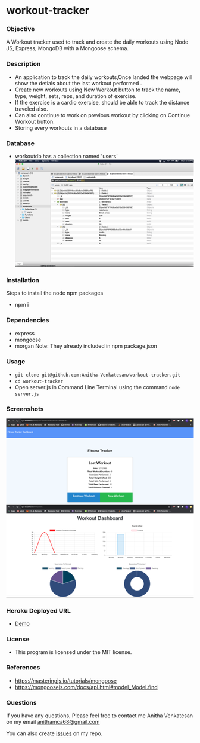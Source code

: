 # workout-tracker
### Objective
A Workout tracker used to track and create the daily workouts using Node JS, Express, MongoDB with a Mongoose schema.

### Description

* An application to track the daily workouts,Once landed the webpage will show the detials about the last workout performed . 
* Create new workouts using New Workout button to track the name, type, weight, sets, reps, and duration of exercise.
* If the exercise is a cardio exercise, should be able to track the distance traveled also.
* Can also continue to work on previous workout by clicking on Continue Workout button.
* Storing every workouts in a database

### Database
* workoutdb has a collection named 'users'
![Demo](Develop/screenshots/database.png)

### Installation
Steps to install the node npm packages

* npm i
### Dependencies
* express
* mongoose
* morgan
Note: They already included in npm package.json
### Usage
* `git clone git@github.com:Anitha-Venkatesan/workout-tracker.git`
* `cd workout-tracker`
* Open server.js in Command Line Terminal using the command `node server.js`
### Screenshots
![Demo](Develop/screenshots/workout.gif)
![Demo](Develop/screenshots/stats.gif)

### Heroku Deployed URL
* [Demo](https://safe-mountain-59249.herokuapp.com/?id=5f2034bfdb07f10017608a24)

### License
* This program is licensed under the MIT license.
### References
* https://masteringjs.io/tutorials/mongoose
* https://mongoosejs.com/docs/api.html#model_Model.find

### Questions
If you have any questions, Please feel free to contact me Anitha Venkatesan on my email anithamca68@gmail.com

You can also create [issues](https://github.com/Anitha-Venkatesan/workout-tracker/issues) on my repo.


